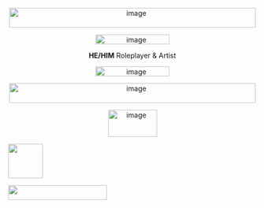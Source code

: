 <p align="center">
<img width="500" height="40" alt="image" src="https://github.com/user-attachments/assets/07d2ca9f-162e-470d-8dd3-2499170d3096" />
</p>

<p align="center">
<img width="150" height="20" alt="image" src="https://github.com/user-attachments/assets/7c09b829-a488-4a1e-b117-7230bd330f1a" />
</p>

<p align="center">
<b>HE/HIM</b>
Roleplayer & Artist
</p>

<p align="center">
<img width="150" height="20" alt="image" src="https://github.com/user-attachments/assets/7c09b829-a488-4a1e-b117-7230bd330f1a" />
</p>

<p align="center">
<img width="500" height="40" alt="image" src="https://github.com/user-attachments/assets/0aeb63bf-58ea-410d-9e5f-2d3572a293de" />
</p>

<p align="center">
<img width="99" height="55" alt="image" src="https://64.media.tumblr.com/c5093af171ff9d52ed1f577f8ccca460/11e69be66c0ac865-c1/s100x200/5c805b36e4a87afd52b7237947127ade9dd2b003.gifv" />
</p>


[<img width="70" height="70" src="https://github.com/user-attachments/assets/895a6c75-2105-4c17-a211-530dedaea3e8">](https://github.com/raidrie)


<img width="200" height="30" src="https://64.media.tumblr.com/be342ffcacc55276fe53f9ade7fda67f/a96c2890f9f9b852-43/s250x400/1a503803e9ed128e29714769a1bb3b5e1a53b6c4.gifv">
